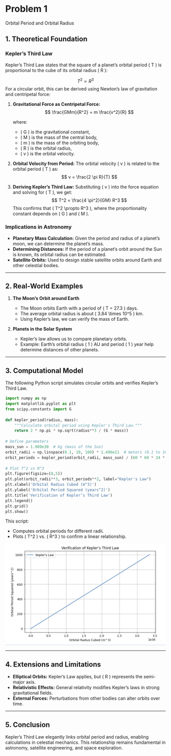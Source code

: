 # Problem 1

Orbital Period and Orbital Radius

## 1. Theoretical Foundation

### Kepler’s Third Law
Kepler’s Third Law states that the square of a planet’s orbital period \( T \) is proportional to the cube of its orbital radius \( R \):

$$
T^2 \propto R^3
$$
For a circular orbit, this can be derived using Newton’s law of gravitation and centripetal force:

1. **Gravitational Force as Centripetal Force:**
   $$
   \frac{GMm}{R^2} = m \frac{v^2}{R}
   $$
  
   where:
   - \( G \) is the gravitational constant,
   - \( M \) is the mass of the central body,
   - \( m \) is the mass of the orbiting body,
   - \( R \) is the orbital radius,
   - \( v \) is the orbital velocity.

2. **Orbital Velocity from Period:**
   The orbital velocity \( v \) is related to the orbital period \( T \) as:
   $$
   v = \frac{2 \pi R}{T}
   $$

3. **Deriving Kepler’s Third Law:**
   Substituting \( v \) into the force equation and solving for \( T \), we get:
   $$
   T^2 = \frac{4 \pi^2}{GM} R^3
   $$
   This confirms that \( T^2 \propto R^3 \), where the proportionality constant depends on \( G \) and \( M \).

### Implications in Astronomy
- **Planetary Mass Calculation:** Given the period and radius of a planet’s moon, we can determine the planet’s mass.
- **Determining Distances:** If the period of a planet’s orbit around the Sun is known, its orbital radius can be estimated.
- **Satellite Orbits:** Used to design stable satellite orbits around Earth and other celestial bodies.

---

## 2. Real-World Examples

1. **The Moon’s Orbit around Earth**
   - The Moon orbits Earth with a period of \( T = 27.3 \) days.
   - The average orbital radius is about \( 3.84 \times 10^5 \) km.
   - Using Kepler’s law, we can verify the mass of Earth.

2. **Planets in the Solar System**
   - Kepler’s law allows us to compare planetary orbits.
   - Example: Earth’s orbital radius \( 1 \) AU and period \( 1 \) year help determine distances of other planets.

---

## 3. Computational Model
The following Python script simulates circular orbits and verifies Kepler’s Third Law.

```python
import numpy as np
import matplotlib.pyplot as plt
from scipy.constants import G

def kepler_period(radius, mass):
    """Calculate orbital period using Kepler's Third Law."""
    return 2 * np.pi * np.sqrt(radius**3 / (G * mass))

# Define parameters
mass_sun = 1.989e30  # kg (mass of the Sun)
orbit_radii = np.linspace(0.1, 10, 100) * 1.496e11  # meters (0.1 to 10 AU)
orbit_periods = kepler_period(orbit_radii, mass_sun) / (60 * 60 * 24 * 365)  # Convert to years

# Plot T^2 vs R^3
plt.figure(figsize=(8,5))
plt.plot(orbit_radii**3, orbit_periods**2, label="Kepler's Law")
plt.xlabel('Orbital Radius Cubed (m^3)')
plt.ylabel('Orbital Period Squared (years^2)')
plt.title('Verification of Kepler’s Third Law')
plt.legend()
plt.grid()
plt.show()
```

This script:
- Computes orbital periods for different radii.
- Plots \( T^2 \) vs. \( R^3 \) to confirm a linear relationship.

![Verification of Kepler’s Third Law](assets/problem1.png)

---

## 4. Extensions and Limitations

- **Elliptical Orbits:** Kepler’s Law applies, but \( R \) represents the semi-major axis.
- **Relativistic Effects:** General relativity modifies Kepler’s laws in strong gravitational fields.
- **External Forces:** Perturbations from other bodies can alter orbits over time.

---

## 5. Conclusion
Kepler’s Third Law elegantly links orbital period and radius, enabling calculations in celestial mechanics. This relationship remains fundamental in astronomy, satellite engineering, and space exploration.
